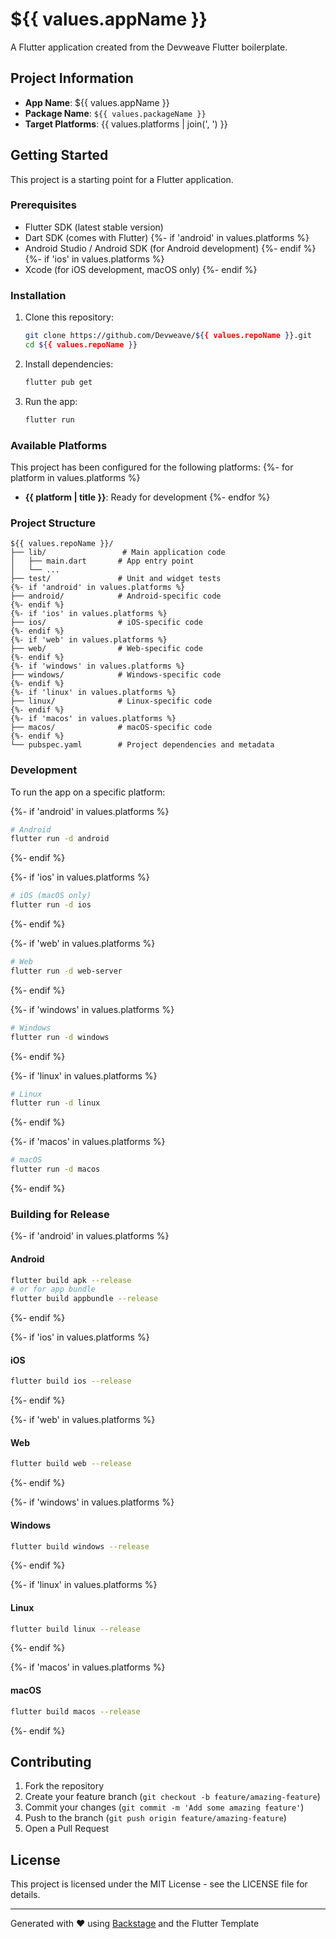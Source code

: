 # ${{ values.appName }}

A Flutter application created from the Devweave Flutter boilerplate.

## Project Information

- **App Name**: ${{ values.appName }}
- **Package Name**: `${{ values.packageName }}`
- **Target Platforms**: {{ values.platforms | join(', ') }}

## Getting Started

This project is a starting point for a Flutter application.

### Prerequisites

- Flutter SDK (latest stable version)
- Dart SDK (comes with Flutter)
{%- if 'android' in values.platforms %}
- Android Studio / Android SDK (for Android development)
{%- endif %}
{%- if 'ios' in values.platforms %}
- Xcode (for iOS development, macOS only)
{%- endif %}

### Installation

1. Clone this repository:
   ```bash
   git clone https://github.com/Devweave/${{ values.repoName }}.git
   cd ${{ values.repoName }}
   ```

2. Install dependencies:
   ```bash
   flutter pub get
   ```

3. Run the app:
   ```bash
   flutter run
   ```

### Available Platforms

This project has been configured for the following platforms:
{%- for platform in values.platforms %}
- **{{ platform | title }}**: Ready for development
{%- endfor %}

### Project Structure

```
${{ values.repoName }}/
├── lib/                 # Main application code
│   ├── main.dart       # App entry point
│   └── ...
├── test/               # Unit and widget tests
{%- if 'android' in values.platforms %}
├── android/            # Android-specific code
{%- endif %}
{%- if 'ios' in values.platforms %}
├── ios/                # iOS-specific code
{%- endif %}
{%- if 'web' in values.platforms %}
├── web/                # Web-specific code
{%- endif %}
{%- if 'windows' in values.platforms %}
├── windows/            # Windows-specific code
{%- endif %}
{%- if 'linux' in values.platforms %}
├── linux/              # Linux-specific code
{%- endif %}
{%- if 'macos' in values.platforms %}
├── macos/              # macOS-specific code
{%- endif %}
└── pubspec.yaml        # Project dependencies and metadata
```

### Development

To run the app on a specific platform:

{%- if 'android' in values.platforms %}
```bash
# Android
flutter run -d android
```
{%- endif %}

{%- if 'ios' in values.platforms %}
```bash
# iOS (macOS only)
flutter run -d ios
```
{%- endif %}

{%- if 'web' in values.platforms %}
```bash
# Web
flutter run -d web-server
```
{%- endif %}

{%- if 'windows' in values.platforms %}
```bash
# Windows
flutter run -d windows
```
{%- endif %}

{%- if 'linux' in values.platforms %}
```bash
# Linux
flutter run -d linux
```
{%- endif %}

{%- if 'macos' in values.platforms %}
```bash
# macOS
flutter run -d macos
```
{%- endif %}

### Building for Release

{%- if 'android' in values.platforms %}
#### Android
```bash
flutter build apk --release
# or for app bundle
flutter build appbundle --release
```
{%- endif %}

{%- if 'ios' in values.platforms %}
#### iOS
```bash
flutter build ios --release
```
{%- endif %}

{%- if 'web' in values.platforms %}
#### Web
```bash
flutter build web --release
```
{%- endif %}

{%- if 'windows' in values.platforms %}
#### Windows
```bash
flutter build windows --release
```
{%- endif %}

{%- if 'linux' in values.platforms %}
#### Linux
```bash
flutter build linux --release
```
{%- endif %}

{%- if 'macos' in values.platforms %}
#### macOS
```bash
flutter build macos --release
```
{%- endif %}

## Contributing

1. Fork the repository
2. Create your feature branch (`git checkout -b feature/amazing-feature`)
3. Commit your changes (`git commit -m 'Add some amazing feature'`)
4. Push to the branch (`git push origin feature/amazing-feature`)
5. Open a Pull Request

## License

This project is licensed under the MIT License - see the LICENSE file for details.

---

Generated with ❤️ using [Backstage](https://backstage.io/) and the Flutter Template

